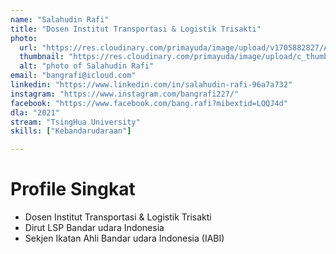 ```yaml
---
name: "Salahudin Rafi"
title: "Dosen Institut Transportasi & Logistik Trisakti"
photo: 
  url: "https://res.cloudinary.com/primayuda/image/upload/v1705882827/APDI/salahudin-rafi_rnbtdz.jpg"
  thumbnail: "https://res.cloudinary.com/primayuda/image/upload/c_thumb,w_200,g_face/v1705882827/APDI/salahudin-rafi_rnbtdz.jpg"
  alt: "photo of Salahudin Rafi"
email: "bangrafi@icloud.com"
linkedin: "https://www.linkedin.com/in/salahudin-rafi-96a7a732"
instagram: "https://www.instagram.com/bangrafi227/"
facebook: "https://www.facebook.com/bang.rafi?mibextid=LQQJ4d"
dla: "2021"
stream: "TsingHua University"
skills: ["Kebandarudaraan"]

---
```

# Profile Singkat

- Dosen Institut Transportasi & Logistik Trisakti
- Dirut LSP Bandar udara Indonesia
- Sekjen Ikatan Ahli Bandar udara Indonesia (IABI)



